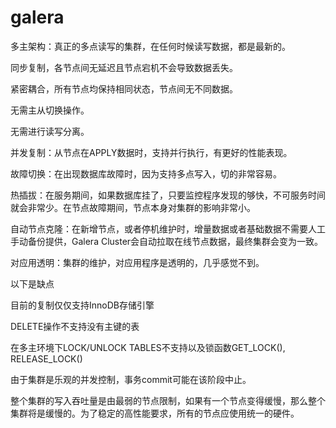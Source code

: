 ﻿# galera

多主架构：真正的多点读写的集群，在任何时候读写数据，都是最新的。

同步复制，各节点间无延迟且节点宕机不会导致数据丢失。

紧密耦合，所有节点均保持相同状态，节点间无不同数据。

无需主从切换操作。

无需进行读写分离。

并发复制：从节点在APPLY数据时，支持并行执行，有更好的性能表现。

故障切换：在出现数据库故障时，因为支持多点写入，切的非常容易。

热插拔：在服务期间，如果数据库挂了，只要监控程序发现的够快，不可服务时间就会非常少。在节点故障期间，节点本身对集群的影响非常小。

自动节点克隆：在新增节点，或者停机维护时，增量数据或者基础数据不需要人工手动备份提供，Galera Cluster会自动拉取在线节点数据，最终集群会变为一致。

对应用透明：集群的维护，对应用程序是透明的，几乎感觉不到。

以下是缺点

目前的复制仅仅支持InnoDB存储引擎

DELETE操作不支持没有主键的表

在多主环境下LOCK/UNLOCK TABLES不支持以及锁函数GET_LOCK(), RELEASE_LOCK()

由于集群是乐观的并发控制，事务commit可能在该阶段中止。

整个集群的写入吞吐量是由最弱的节点限制，如果有一个节点变得缓慢，那么整个集群将是缓慢的。为了稳定的高性能要求，所有的节点应使用统一的硬件。
